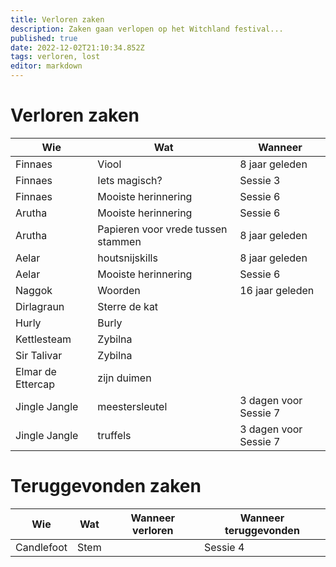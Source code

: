 ```yaml
---
title: Verloren zaken
description: Zaken gaan verlopen op het Witchland festival...
published: true
date: 2022-12-02T21:10:34.852Z
tags: verloren, lost
editor: markdown
---
```


# Verloren zaken
| Wie | Wat | Wanneer |
|-----|-----|---------|
|  Finnaes   |  Viool   |  8 jaar geleden  |
| Finnaes | Iets magisch? | Sessie 3 |
| Finnaes | Mooiste herinnering | Sessie 6 |
| Arutha | Mooiste herinnering | Sessie 6 |
|  Arutha   |  Papieren voor vrede tussen stammen   |  8 jaar geleden |
|  Aelar   |  houtsnijskills   |  8 jaar geleden  |
| Aelar | Mooiste herinnering | Sessie 6 |
|  Naggok   | Woorden |  16 jaar geleden |
|  Dirlagraun   |  Sterre de kat   |         |
|  Hurly   |  Burly  |         |
|  Kettlesteam   |  Zybilna |         |
| Sir Talivar | Zybilna | |
| Elmar de Ettercap | zijn duimen | |
| Jingle Jangle | meestersleutel | 3 dagen voor Sessie 7 |
| Jingle Jangle | truffels | 3 dagen voor Sessie 7


# Teruggevonden zaken
| Wie | Wat | Wanneer verloren | Wanneer teruggevonden
|-----|-----|---------|---------|
|  Candlefoot   | Stem |         | Sessie 4